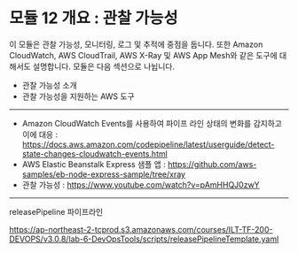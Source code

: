 # 모듈 12 개요 : 관찰 가능성

이 모듈은 관찰 가능성, 모니터링, 로그 및 추적에 중점을 둡니다. 
또한 Amazon CloudWatch, AWS CloudTrail, AWS X-Ray 및 AWS App Mesh와 같은 도구에 대해서도 설명합니다. 
모듈은 다음 섹션으로 나뉩니다.

- 관찰 가능성 소개
- 관찰 가능성을 지원하는 AWS 도구

---

- Amazon CloudWatch Events를 사용하여 파이프 라인 상태의 변화를 감지하고 이에 대응 : 
  https://docs.aws.amazon.com/codepipeline/latest/userguide/detect-state-changes-cloudwatch-events.html
- AWS Elastic Beanstalk Express 샘플 앱 : 
  https://github.com/aws-samples/eb-node-express-sample/tree/xray
- 관찰 가능성 : https://www.youtube.com/watch?v=pAmHHQJ0zwY

---

releasePipeline 파이프라인

https://ap-northeast-2-tcprod.s3.amazonaws.com/courses/ILT-TF-200-DEVOPS/v3.0.8/lab-6-DevOpsTools/scripts/releasePipelineTemplate.yaml
